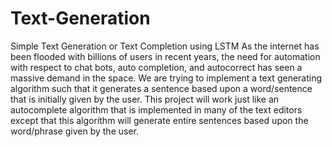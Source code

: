 # Text-Generation
Simple Text Generation or Text Completion using LSTM 
As the internet has been flooded with billions of users in recent years, the need for automation with respect to chat bots, auto completion, and autocorrect has seen a massive demand in the space. We are trying to implement a text generating algorithm such that it generates a sentence based upon a word/sentence that is initially given by the user. This project will work just like an autocomplete algorithm that is implemented in many of the text editors except that this algorithm will generate entire sentences based upon the word/phrase given by the user.
